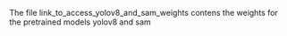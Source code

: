 The file link_to_access_yolov8_and_sam_weights contens the weights for the pretrained models yolov8 and sam
